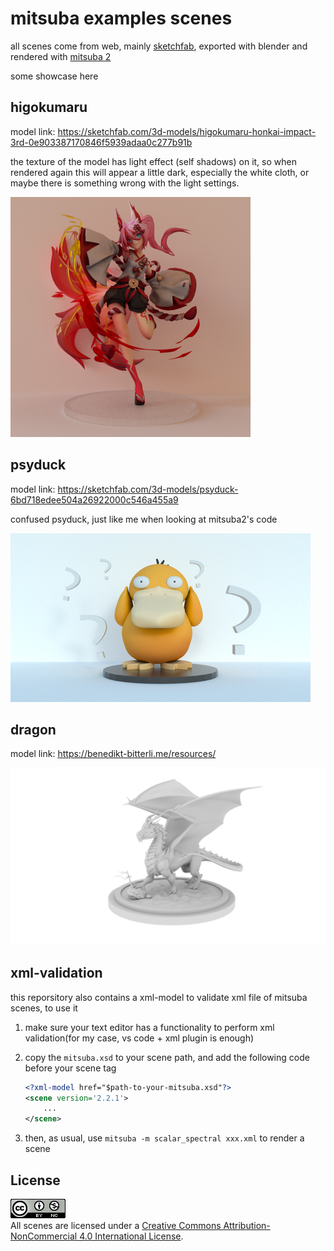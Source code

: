 # mitsuba examples scenes

all scenes come from web, mainly [sketchfab](https://sketchfab.com/), exported with blender and rendered with [mitsuba 2](https://github.com/mitsuba-renderer/mitsuba2)

some showcase here

## higokumaru

model link: https://sketchfab.com/3d-models/higokumaru-honkai-impact-3rd-0e903387170846f5939adaa0c277b91b

the texture of the model has light effect (self shadows) on it, so when rendered again this will appear a little dark, especially the white cloth, or maybe there is something wrong with the light settings. 

<img src="images/higokumaru.png" style="zoom:50%;" />

## psyduck

model link: https://sketchfab.com/3d-models/psyduck-6bd718edee504a26922000c546a455a9

confused psyduck, just like me when looking at mitsuba2's code

<img src="images/psyduck.png" style="zoom:50%;" />

## dragon

model link: https://benedikt-bitterli.me/resources/

<img src="images/dragon.png" style="zoom:67%;" />

## xml-validation

this reporsitory also contains a xml-model to validate xml file of mitsuba scenes, to use it

1. make sure your text editor has a functionality to perform xml validation(for my case, vs code + xml plugin is enough)

2. copy the `mitsuba.xsd` to your scene path, and add the following code before your scene tag

   ```xml
   <?xml-model href="$path-to-your-mitsuba.xsd"?>
   <scene version='2.2.1'>
       ...
   </scene>
   ```

3. then, as usual, use `mitsuba -m scalar_spectral xxx.xml` to render a scene

## License

<a rel="license" href="http://creativecommons.org/licenses/by-nc/4.0/"><img alt="Creative Commons License" style="border-width:0" src="images/88x31-20220713140959838.png" /></a><br />All scenes are licensed under a <a rel="license" href="http://creativecommons.org/licenses/by-nc/4.0/">Creative Commons Attribution-NonCommercial 4.0 International License</a>.
